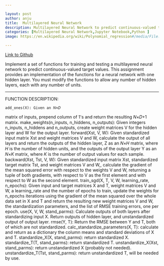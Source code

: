 ```yaml
---

layout: post
author: anju
title:  Multilayered Neural Network
description: Multilayered Neural Network to predict continuous-valued target values
categories: [Multilayered Neural Network,Jupyter Notebook,Python ]
image: https://en.wikipedia.org/wiki/Polynomial_regression#/media/File:Polyreg_scheffe.svg

---
```


[Link to Github](https://github.com/anjugopinath/CS545/blob/main/Gopinath-A2.ipynb)

 Implement a set of functions for training and testing a multilayered neural network to predict continuous-valued target values. 
 This assignment provides an implementation of the functions for a neural network with one hidden layer.
 You must modify the functions to allow any number of hidden layers, each with any number of units.

---

FUNCTION DESCRIPTION:

    add_ones(X): Given an 𝑁×𝐷

matrix of inputs, prepend column of 1's and return the resulting 𝑁×𝐷+1
matrix.
make_weights(n_inputs, n_hiddens, n_outputs): Given integers n_inputs, n_hiddens and n_outputs, create weight matrices V for the hidden layer and W for the output layer.
forward(Xst, V, W): Given standardized input matrix Xst and weight matrices V and W, calculate the output of all layers and return the outputs of the hidden layer, Z as an 𝑁×𝐻
matrix, where 𝐻 is the number of hidden units, and the outputs of the output layer Y as an 𝑁×𝐾 matrix, where 𝐾
is the number of output values for each sample.
backward(Xst, Tst, V, W): Given standardized input matrix Xst, standardized target matrix Tst, and weight matrices V and W,, calculate the gradient of the mean squared error with respect to the weights V and W, returning a tuple of both gradients, with respect to V as the first element and with respect to W as the second element.
train_sgd(X, T, V, W, learning_rate, n_epochs): Given input and target matrices X and T, weight matrices V and W, a learning_rate and the number of epochs to train, update the weights for n_epochs iterations using the gradient of the mean squared over the whole data set in X and T and return the resulting new weight matrices V and W, the standardization parameters, and the list of RMSE training errors, one per epoch.
use(X, V, W, stand_parms): Calculate outputs of both layers after standardizing input X. Return outputs of hidden layer, and unstandardized output of output layer.
rmse(Y, T): Return the RMSE between Y and T, both of which are not standardized.
calc_standardize_parameters(X, T): calculate and return as a dictionary the column means and standard deviations of X and T.
standardize_X(X, stand_parms): return standardized X.
standardize_T(T, stand_parms): return standardized T.
unstandardize_X(Xst, stand_parms): return unstandardized X (probably not needed).
unstandardize_T(Tst, stand_parms): return unstandardized T, will be needed by use.

